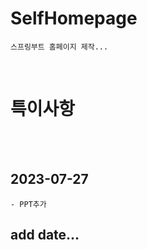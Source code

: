 # SelfHomepage
    스프링부트 홈페이지 제작...
<br>

# 특이사항
<br><br>

## 2023-07-27 
    - PPT추가

## add date...
